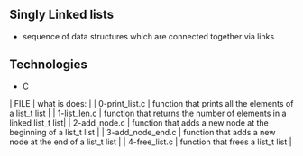 ## Singly Linked lists
* sequence of data structures which are connected together via links

## Technologies

* C

| FILE | what is does: |
| 0-print_list.c | function that prints all the elements of a list_t list |
| 1-list_len.c | function that returns the number of elements in a linked list_t
list|
| 2-add_node.c | function that adds a new node at the beginning of a list_t
list |
| 3-add_node_end.c | function that adds a new node at the end of a list_t list |
| 4-free_list.c | function that frees a list_t list |